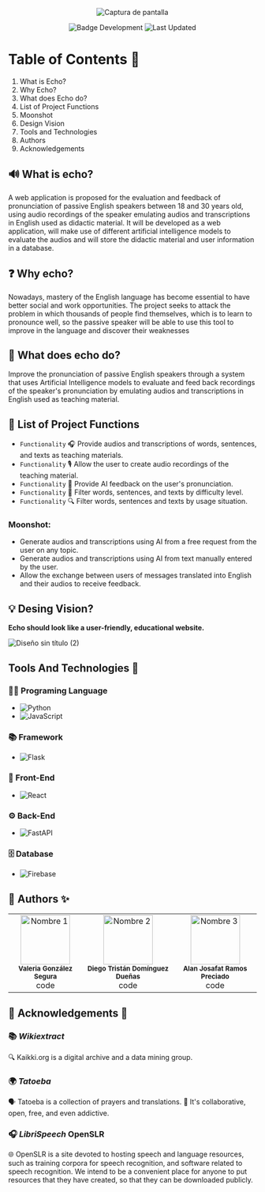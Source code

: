 <p align="center">
  <img src="https://github.com/user-attachments/assets/885011ba-f58a-429a-9f8b-db39b6f2d227" alt="Captura de pantalla" />

</p>

<p align="center">
   <img src="https://img.shields.io/badge/STATUS-%20Development-green" alt="Badge Development"/>
   <img src="https://img.shields.io/badge/Last%20Updated-April-blue" alt="Last Updated"/>
</p>

# Table of Contents 📑

1. What is Echo?
2. Why Echo?
3. What does Echo do?
4. List of Project Functions
5. Moonshot
6. Design Vision
7. Tools and Technologies
8. Authors
9. Acknowledgements


##  🔊 What is echo?

A web application is proposed for the evaluation and feedback of pronunciation of passive English speakers between 18 and 30 years old, using audio recordings of the speaker emulating audios and transcriptions in English used as didactic material. It will be developed as a web application, will make use of different artificial intelligence models to evaluate the audios and will store the didactic material and user information in a database.

## ❓ Why echo? 
Nowadays, mastery of the English language has become essential to have better social and work opportunities. The project seeks to attack the problem in which thousands of people find themselves, which is to learn to pronounce well, so the passive speaker will be able to use this tool to improve in the language and discover their weaknesses 

## 🚀 What does echo do? 
Improve the pronunciation of passive English speakers through a system that uses Artificial Intelligence models to evaluate and feed back recordings of the speaker's pronunciation by emulating audios and transcriptions in English used as teaching material.

## 🚀 List of Project Functions
- `Functionality` 🎧 Provide audios and transcriptions of words, sentences, and texts as teaching materials.
- `Functionality` 🎙️ Allow the user to create audio recordings of the teaching material.
- `Functionality` 🤖 Provide AI feedback on the user's pronunciation.
- `Functionality` 🧠 Filter words, sentences, and texts by difficulty level.
- `Functionality` 🔍 Filter words, sentences and texts by usage situation.

### Moonshot:
* Generate audios and transcriptions using AI from a free request from the user on any topic.
* Generate audios and transcriptions using AI from text manually entered by the user.
* Allow the exchange between users of messages translated into English and their audios to receive feedback.

## 💡 Desing Vision?
**Echo should look like a user-friendly, educational website.**

![Diseño sin título (2)](https://github.com/user-attachments/assets/2b6531de-bc7e-4d36-b827-de508d042429)


## Tools And Technologies 🔧

### 👨‍💻 Programing Language
- ![Python](https://img.shields.io/badge/-Python-3776AB?style=for-the-badge&logo=python&logoColor=white)
- ![JavaScript](https://img.shields.io/badge/-JavaScript-F7DF1E?style=for-the-badge&logo=javascript&logoColor=black)

### 📚 Framework
- ![Flask](https://img.shields.io/badge/-Flask-000000?style=for-the-badge&logo=flask&logoColor=white)

### 🎨 Front-End
- ![React](https://img.shields.io/badge/-React-20232A?style=for-the-badge&logo=react&logoColor=61DAFB)

### ⚙️ Back-End
- ![FastAPI](https://img.shields.io/badge/-FastAPI-009688?style=for-the-badge&logo=fastapi&logoColor=white)

### 🗄️ Database
- ![Firebase](https://img.shields.io/badge/-Firebase-FFCA28?style=for-the-badge&logo=firebase&logoColor=black)

## 👥 Authors ✨

<table>
  <tr>
    <td align="center">
      <img src="https://avatars.githubusercontent.com/u/71797910?v=4" width="100px;" alt="Nombre 1"/><br />
      <sub><b>Valeria González Segura</b></sub><br />
      code
    </td>
    <td align="center">
      <img src="https://avatars.githubusercontent.com/u/99103747?v=4" width="100px;" alt="Nombre 2"/><br />
      <sub><b>Diego Tristán Domínguez Dueñas</b></sub><br />
      code
    </td>
    <td align="center">
      <img src="https://avatars.githubusercontent.com/u/87654321?v=4" width="100px;" alt="Nombre 3"/><br />
      <sub><b>Alan Josafat Ramos Preciado</b></sub><br />
      code
    </td>
  </tr>
</table>

## 🙏  Acknowledgements 🙏

### 📚 *Wikiextract*
🔍 Kaikki.org is a digital archive and a data mining group. 

### 🌍 *Tatoeba*
🗣️ Tatoeba is a collection of prayers and translations.
🤝 It's collaborative, open, free, and even addictive.

### 🎧 *LibriSpeech* OpenSLR 
🌐 OpenSLR is a site devoted to hosting speech and language resources, such as training corpora for speech recognition, and software related to speech recognition. We intend to be a convenient place for anyone to put resources that they have created, so that they can be downloaded publicly.
